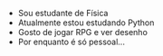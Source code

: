- Sou estudante de Física
- Atualmente estou estudando Python
- Gosto de jogar RPG e ver desenho
- Por enquanto é só pessoal...

<!---
Kaig4n/Kaig4n is a ✨ special ✨ repository because its `README.md` (this file) appears on your GitHub profile.
You can click the Preview link to take a look at your changes.
--->
